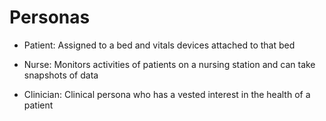 # Personas

- Patient: Assigned to a bed and vitals devices attached to that bed

- Nurse: Monitors activities of patients on a nursing station and can take snapshots of data

- Clinician: Clinical persona who has a vested interest in the health of a patient
